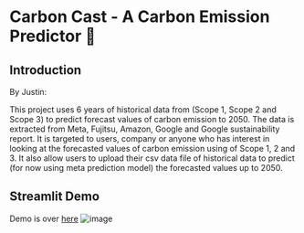 # Carbon Cast - A Carbon Emission Predictor 💨 

## Introduction 
By Justin:

This project uses 6 years of historical data from (Scope 1, Scope 2 and Scope 3) to predict forecast values of carbon emission to 2050. The data is extracted from Meta, Fujitsu, Amazon, Google and Google sustainability report. It is targeted to users, company or anyone who has interest in looking at the forecasted values of carbon emission using of Scope 1, 2 and 3. It also allow users to upload their csv data file of historical data to predict (for now using meta prediction model) the forecasted values up to 2050.

## Streamlit Demo
Demo is over <a href = "https://carbon-cast.streamlit.app/">here</a>
![image](https://github.com/user-attachments/assets/ee59eb7b-aa02-4616-947a-46ed75ae1cdf)

